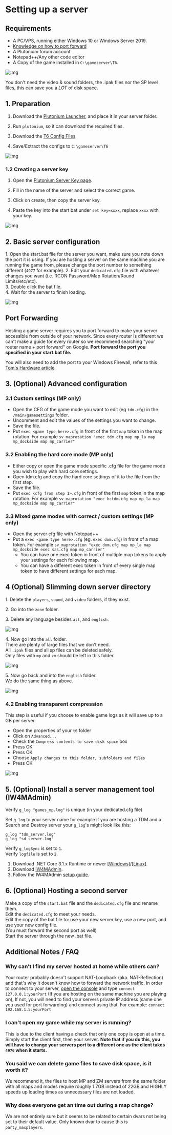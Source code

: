 # Setting up a server

## Requirements

* A PC/VPS, running either Windows 10 or Windows Server 2019.
* [Knowledge on how to port forward](#port-forwarding)
* A Plutonium forum account
* Notepad++/Any other code editor
* A Copy of the game installed in `C:\gameserver\T6`.

![img](https://i.imgur.com/DK0c5MD.png)

<Alert variant="tip">

You don't need the video & sound folders, the .ipak files nor the SP level files, this can save you a *LOT* of disk space.

</Alert>

## 1. Preparation

1. Download the [Plutonium Launcher](https://cdn.plutonium.pw/updater/plutonium.exe), and place it in your server folder.

2. Run `plutonium`, so it can download the required files.

2. Download the [T6 Config Files](https://github.com/xerxes-at/T6ServerConfigs/archive/master.zip)

3. Save/Extract the configs to `C:\gameserver\T6`

![img](https://i.imgur.com/yAzrEKR.png)

### 1.2 Creating a server key

1. Open the [Plutonium Server Key page](https://platform.plutonium.pw/serverkeys).

2. Fill in the name of the server and select the correct game.

3. Click on create, then copy the server key.

4. Paste the key into the start bat under `set key=xxxx`, replace `xxxx` with your key.

![img](https://i.imgur.com/H1ko3Gl.png)

## 2. Basic server configuration

1\. Open the start.bat file for the server you want, make sure you note down the port it is using. If you are hosting a server on the same machine you are running the game from, please change the port number to something different (`4977` for example).
2\. Edit your `dedicated.cfg` file with whatever changes you want (i.e. RCON Password/Map Rotation/Round Limits/etc/etc).  
3\. Double click the bat file.  
4\. Wait for the server to finish loading.  

![img](https://i.imgur.com/0BaYCo6.png)

## Port Forwarding

Hosting a game server requires you to port forward to make your server accessible from outside of your network. Since every router is different we can't make a guide for every router so we recommend searching "your router name + port forward" on Google. **Port forward the port you specified in your start.bat file.**

You will also need to add the port to your Windows Firewall, refer to this [Tom's Hardware article](https://www.tomshardware.com/news/how-to-open-firewall-ports-in-windows-10,36451.html).

## 3. (Optional) Advanced configuration

### 3.1 Custom settings (MP only)

* Open the CFG of the game mode you want to edit (eg `tdm.cfg`) in the `/main/gamesettings` folder.
* Uncomment and edit the values of the settings you want to change.
* Save the file.
* Put `exec <game type here>.cfg` in front of the first `map` token in the map rotation.
For example `sv_maprotation "exec tdm.cfg map mp_la map mp_dockside map mp_carrier"`

### 3.2 Enabling the hard core mode (MP only)

* Either copy or open the game mode specific .cfg file for the game mode you wish to play with hard core settings.
* Open tdm.cfg and copy the hard core settings of it to the file from the first step.
* Save the file.
* Put `exec <cfg from step 1>.cfg` in front of the first `map` token in the map rotation.
For example `sv_maprotation "exec hctdm.cfg map mp_la map mp_dockside map mp_carrier"`

### 3.3 Mixed game modes with correct / custom settings (MP only)

* Open the server cfg file with Notepad++
* Put a `exec <game type here>.cfg` (eg. `exec dom.cfg`) in front of a map token.
For example `sv_maprotation "exec dom.cfg map mp_la map mp_dockside exec sas.cfg map mp_carrier"`
  * You can have one exec token in front of multiple map tokens to apply your settings for each following map.
  * You can have a different exec token in front of every single map token to have different settings for each map.
  
## 4 (Optional) Slimming down server directory

1\. Delete the `players`, `sound`, and `video` folders, if they exist.

2\. Go into the `zone` folder.

3\. Delete any language besides `all`, and `english`.

![img](https://i.imgur.com/MAiRHhx.png)

4\. Now go into the `all` folder.  
There are plenty of large files that we don't need.  
All `.ipak` files and all sp files can be deleted safely.  
Only files with `mp` and `zm` should be left in this folder.  

![img](https://i.imgur.com/R1XhPI9.png)

5\. Now go back and into the `english` folder.  
We do the same thing as above.

![img](https://i.imgur.com/2mmlW9n.png)

### 4.2 Enabling transparent compression

This step is useful if you choose to enable game logs as it will save up to a GB per server.

* Open the properties of your `t6` folder
* Click on `Advanced...`
* Check the `Compress contents to save disk space` box
* Press OK
* Press OK
* Choose `Apply changes to this folder, subfolders and files`
* Press OK

![img](https://i.imgur.com/FClNlwR.png)

## 5. (Optional) Install a server management tool (IW4MAdmin)

Verify `g_log "games_mp.log"` is unique (in your dedicated.cfg file)

<Alert variant="tip">

Set `g_log` to your server name for example if you are hosting a TDM and a Search and Destroy server your `g_log`'s might look like this:

`g_log "tdm_server.log"`  
`g_log "sd_server.log"`

</Alert>

Verify `g_logSync` is set to `1`.  
Verify `logfile` is set to `2`.  

1. Download .NET Core 3.1.x Runtime or newer [[Windows](https://dotnet.microsoft.com/download/dotnet-core/thank-you/runtime-aspnetcore-3.1.4-windows-hosting-bundle-installer)]/[[Linux](https://docs.microsoft.com/en-us/dotnet/core/install/linux-package-manager-ubuntu-1910)].
2. Download [IW4MAdmin](https://github.com/RaidMax/IW4M-Admin/releases).
3. Follow the IW4MAdmin [setup guide](https://github.com/RaidMax/IW4M-Admin/wiki/Getting-Started).

## 6. (Optional) Hosting a second server

Make a copy of the `start.bat` file and the `dedicated.cfg` file and rename them.  
Edit the `dedicated.cfg` to meet your needs.  
Edit the copy of the bat file to: use your new server key, use a new port, and use your new config file.  
(You must forward the second port as well)  
Start the server through the new .bat file.  

## Additional Notes / FAQ

### Why can't I find my server hosted at home while others can?

Your router probably doesn't support NAT-Loopback (aka. NAT-Reflection) and that's why it doesn't know how to forward the network traffic. In order to connect to your server, [open the console](/docs/opening-console) and type `connect 127.0.0.1:yourPort` (If you are hosting on the same machine you are playing on), If not, you will need to find your servers private IP address (same one you used for port forwarding) and connect using that. For example: `connect 192.168.1.5:yourPort`

### I can't open my game while my server is running?

This is due to the client having a check that only one copy is open at a time. Simply start the client first, then your server. **Note that if you do this, you will have to change your servers port to a different one as the client takes `4976` when it starts.**

### You said we can delete game files to save disk space, is it worth it?

We recommend it, the files to host MP and ZM servers from the same folder with all maps and modes require roughly 1.7GB instead of 22GB and HIGHLY speeds up loading times as unnecessary files are not loaded.

### Why does everyone get an time out during a map change?
We are not entirely sure but it seems to be related to certain dvars not being set to their default value. Only known dvar to cause this is `party_maxplayers`.
